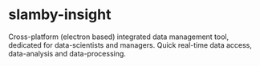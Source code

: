 # slamby-insight
Cross-platform (electron based) integrated data management tool, dedicated for data-scientists and managers. Quick real-time data access, data-analysis and data-processing.
